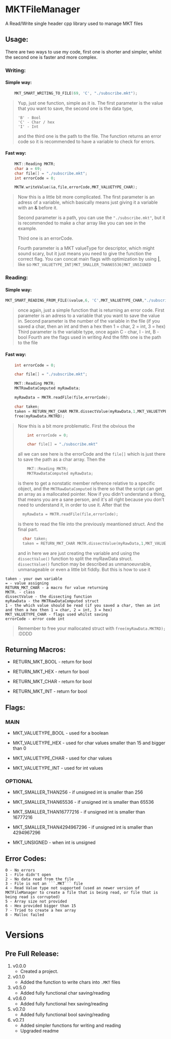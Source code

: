 # MKTFileManager
A Read/Write single header cpp library used to manage MKT files

## Usage:
There are two ways to use my code, first one is shorter and simpler, whilst the second one is faster and more complex.
### Writing:
#### Simple way:
```cpp
    MKT_SMART_WRITING_TO_FILE(69, 'C', "./subscribe.mkt");
```
> Yup, just one function, simple as it is. The first parameter is the value that you want to save, the second one is the data type,
> ```
> 'B' - Bool
> 'C' - Char / hex
> 'I' - Int
> ```
> and the third one is the path to the file. The function returns an error code so it is recommended to have a variable to check for errors.
#### Fast way:
```cpp
    MKT::Reading MKTR;
    char a = 69;
    char file[] = "./subscribe.mkt";
    int errorCode = 0;

    MKTW.writeValue(&a,file,errorCode,MKT_VALUETYPE_CHAR);
```
> Now this is a little bit more complicated. The first parameter is an adress of a variable, which basically means just giving it a variable with an **&** before it.
> 
> Second parameter is a path, you can use the
> ```"./subscribe.mkt"```, but it is recommended to make a char array like you can see in the example.
> 
> Third one is an errorCode.
>
> Fourth parameter is a MKT valueType for descriptor, which might sound scary, but it just means you need to give the function the correct flag. You can concat main flags with optimization by using **|**, like so ```MKT_VALUETYPE_INT|MKT_SMALLER_THAN65536|MKT_UNSIGNED```
### Reading:
#### Simple way:
```cpp
MKT_SMART_READING_FROM_FILE(&value,6, 'C',MKT_VALUETYPE_CHAR,"./subscribe.mkt");
```
> once again, just a simple function that is returning an error code.
> First parameter is an adress to a variable that you want to save the value in.
> Second parameter is the number of the variable in the file (if you saved a char, then an int and then a hex then 1 = char, 2 = int, 3 = hex)
> Third parameter is the variable type, once again C - char, I - int, B - bool
> Fourth are the flags used in writing
> And the fifth one is the path to the file
#### Fast way:
```cpp
    int errorCode = 0;

    char file[] = "./subscribe.mkt";

    MKT::Reading MKTR;
    MKTRawDataComputed myRawData;

    myRawData = MKTR.readFile(file,errorCode);

    char taken;
    taken = RETURN_MKT_CHAR MKTR.dissectValue(myRawData,1,MKT_VALUETYPE_CHAR,errorCode);
    free(myRawData.MKTRD);
```
> Now this is a bit more problematic. First the obvious the
> ```cpp
>     int errorCode = 0;
> 
>     char file[] = "./subscribe.mkt"
> ```
> all we can see here is the errorCode and the ```file[]``` which is just there to save the path as a char array.
> Then the
> ```cpp
>     MKT::Reading MKTR;
>     MKTRawDataComputed myRawData;
> ```
> is there to get a nonstatic member reference relative to a specific object, and the ```MKTRawDataComputed``` is there so that the script can get an array as a mallocated pointer.
> Now if you didn't understand a thing, that means you are a sane person, and it's all right because you don't need to understand it, in order to use it.
> After that the
> ```cpp
>   myRawData = MKTR.readFile(file,errorCode);
> ```
> is there to read the file into the previously meantioned struct.
> And the final part.
> ```cpp
>   char taken;
>   taken = RETURN_MKT_CHAR MKTR.dissectValue(myRawData,1,MKT_VALUETYPE_CHAR,errorCode);
> ```
> and in here we are just creating the variable and using the ```dissectValue()``` function to split the myRawData struct. ```dissectValue()``` function may be described as unmanoeuvrable, unmanageable or even a little bit fiddly. But this is how to use it
```
taken - your own variable
= - value assigning
RETURN_MKT_CHAR - a macro for value returning
MKTR. - class
dissectValue - the dissecting function
myRawData - the MKTRawDataComputed struct
1 - the which value should be read (if you saved a char, then an int and then a hex then 1 = char, 2 = int, 3 = hex)
MKT_VALUETYPE_CHAR - flags used whilst saving
errorCode - error code int
```
> Remember to free your mallocated struct with ```free(myRawData.MKTRD);``` :DDDD
## Returning Macros:

- RETURN_MKT_BOOL - return for bool

- RETURN_MKT_HEX - return for bool

- RETURN_MKT_CHAR - return for bool

- RETURN_MKT_INT - return for bool

## Flags:

### MAIN
- MKT_VALUETYPE_BOOL - used for a boolean

- MKT_VALUETYPE_HEX - used for char values smaller than 15 and bigger than 0

- MKT_VALUETYPE_CHAR - used for char values

- MKT_VALUETYPE_INT - used for int values

### OPTIONAL

- MKT_SMALLER_THAN256 - if unsigned int is smaller than 256

- MKT_SMALLER_THAN65536 - if unsigned int is smaller than 65536

- MKT_SMALLER_THAN16777216 - if unsigned int is smaller than 16777216

- MKT_SMALLER_THAN4294967296 - if unsigned int is smaller than 4294967296

- MKT_UNSIGNED - when int is unsigned

## Error Codes:
    0 - No errors
    1 - File didn't open
    2 - No data read from the file
    3 - File is not an ```.MKT``` file
    4 - Read Value type not supported (used an newer version of MKTFileManager to create a file that is being read, or file that is being read is corrupted)
    5 - Array size not provided
    6 - Hex provided bigger than 15
    7 - Tried to create a hex array
    8 - Malloc failed

# Versions
## Pre Full Release:
1. v0.0.0
    - Created a project.
2. v0.1.0
    - Added the function to write chars into ```.MKT``` files
3. v0.5.0
    - Added fully functional char saving/reading
4. v0.6.0
    - Added fully functional hex saving/reading
5. v0.7.0
    - Added fully functional bool saving/reading
5. v0.7.1
    - Added simpler functions for writing and reading
    - Upgraded readme